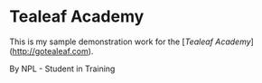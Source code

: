 # Tealeaf Academy

This is my sample demonstration work for the
[*Tealeaf Academy*] (http://gotealeaf.com).

By NPL - Student in Training 
